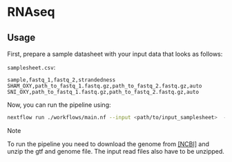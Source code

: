 # RNAseq

## Usage

First, prepare a sample datasheet with your input data that looks as follows:

`samplesheet.csv`:

```csv
sample,fastq_1,fastq_2,strandedness
SHAM_OXY,path_to_fastq_1.fastq.gz,path_to_fastq_2.fastq.gz,auto
SNI_OXY,path_to_fastq_1.fastq.gz,path_to_fastq_2.fastq.gz,auto
```

Now, you can run the pipeline using:

```bash
nextflow run ./workflows/main.nf --input <path/to/input_samplesheet>  --genomeFasta <path/to/input_genomeFasta> --gtfFile <path/to/gtfFile>  -entry RNASEQ
```

> [!NOTE]
> To run the pipeline you need to download the genome from [[NCBI]](https://ftp.ncbi.nlm.nih.gov/genomes/all/GCF/000/001/635/GCF_000001635.27_GRCm39/GCF_000001635.27_GRCm39_genomic.fna.gz) and unzip the gtf and genome file. 
> The input read files also have to be unzipped.
